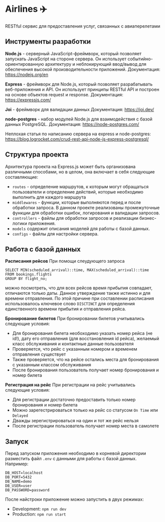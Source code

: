 # Airlines ✈️
RESTful сервис для предоставления услуг, связанных с авиаперелетами

## Инструменты разработки
**Node.js** - серверный JavaScript-фреймворк, который позволяет запускать JavaScript на стороне сервера. Он использует событийно-ориентированную архитектуру и неблокирующий ввод/вывод для обеспечения высокой производительности приложений.
Документация: https://nodejs.org/en

**Express** - фреймворк для Node.js, который позволяет разрабатывать веб-приложения и API. Он использует принципы RESTful API и построен на основе объектов request и response.
Документация: https://expressjs.com/

**Joi** - фреймворк для валидации данных
Документация: https://joi.dev/

**node-postgres** - набор модулей Node.js для взаимодействия с базой данных PostgreSQL.
Документация: https://node-postgres.com/

Неплохая статья по написанию сервера на express и node-postgres: https://blog.logrocket.com/crud-rest-api-node-js-express-postgresql/

## Структура проекта
Архитектура проекта на Express.js может быть организована различными способами, но в целом, она включает в себя следующие составляющие:
* `routes` - определение маршрутов, к которым могут обращаться пользователи и определение действий, которые необходимо выполнить для каждого маршрута
* `middlewares` - функции, которые выполняются перед и после обработки запроса. В данном проекте реализованы промежуточные функции для обработки ошибок, логирования и валидации запросов.
* `controllers` - файлы для обработки запросов и реализации бизнес-логики приложения.
* `models` содержит описания моделей для работы с базой данных.
* `configs` - файлы для настройки сервера.

## Работа с базой данных
**Расписания рейсов**
При помощи слеудующего запроса
```
SELECT MIN(scheduled_arrival)::time, MAX(scheduled_arrival)::time
FROM bookings.flights
GROUP BY flight_no;
```
можно посмотреть, что для всех рейсов время прибытия совпадает, отличаются только даты. Данное утверждение также истинно и для времени отправления. По этой причине при составлении расписания использовалось ключевое слово `DISCTINCT` для определения единственного времени прибытия и отправления рейса.

**Бронирование билетов**
При бронировании билетов учитывались следующие условия:
* Для бронирования билета необоходимо указать номер рейса (не id!), дату его отправления (для восстановления id рейса), желаемый класс обслуживания и контактные данные пользователя
* Проверяется, что рейс с указанным номером и временем отправления существует
* Также проверяется, что на рейсе остались места для бронирования с указанным классом обслуживания
* После бронирования пользователь получает номер бронирования и номер билета

**Регистрация на рейс**
При регистрации на рейс учитывались следующие условия:
* Для регистрации достаточно предоставить только номер бронирования и номер билета
* Можно зарегестрироваться только на рейс со статусом `On Time` или `Delayed`
* Дважды зерегистрироваться на один и тот же рейс нельзя
* После регистрации пользователь получает номер места в самолете

## Запуск
Перед запуском приложения необходимо в корневой директории разместить файл `.env` с данными для работы с базой данных. Например:
```
DB_HOST=localhost
DB_PORT=5432
DB_NAME=demo
DB_USER=user
DB_PASSWORD=password
```

После найстроки приложение можно запустить в двух режимах:
* Development: `npm run dev`
* Production: `npm run start`
